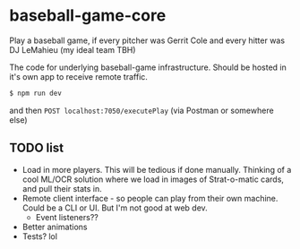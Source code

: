 # baseball-game-core

Play a baseball game, if every pitcher was Gerrit Cole and every hitter was DJ LeMahieu (my ideal team TBH)

The code for underlying baseball-game infrastructure.  Should be hosted in it's own app to receive remote traffic.

```sh
$ npm run dev
```

and then `POST localhost:7050/executePlay` (via Postman or somewhere else)

## TODO list

* Load in more players. This will be tedious if done manually. Thinking of a cool ML/OCR solution where we load in images of Strat-o-matic cards, and pull their stats in.
* Remote client interface - so people can play from their own machine. Could be a CLI or UI. But I'm not good at web dev.
    * Event listeners??
* Better animations
* Tests? lol